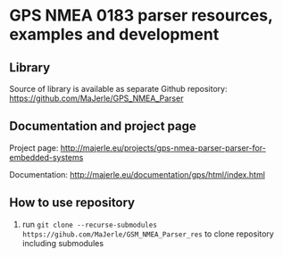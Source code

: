 # GPS NMEA 0183 parser resources, examples and development

## Library

Source of library is available as separate Github repository: https://github.com/MaJerle/GPS_NMEA_Parser

## Documentation and project page

Project page:  http://majerle.eu/projects/gps-nmea-parser-parser-for-embedded-systems

Documentation: http://majerle.eu/documentation/gps/html/index.html

## How to use repository

1. run `git clone --recurse-submodules https://gihub.com/MaJerle/GSM_NMEA_Parser_res` to clone repository including submodules
